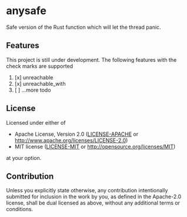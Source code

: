 # anysafe

Safe version of the Rust function which will let the thread panic.

## Features

This project is still under development. The following features with the check marks are supported

1. [x] unreachable
1. [x] unreachable_with
1. [ ] ...more todo

## License

Licensed under either of

- Apache License, Version 2.0
  ([LICENSE-APACHE](LICENSE-APACHE) or http://www.apache.org/licenses/LICENSE-2.0)
- MIT license
  ([LICENSE-MIT](LICENSE-MIT) or http://opensource.org/licenses/MIT)

at your option.

## Contribution

Unless you explicitly state otherwise, any contribution intentionally submitted
for inclusion in the work by you, as defined in the Apache-2.0 license, shall be
dual licensed as above, without any additional terms or conditions.
